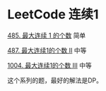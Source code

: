 # LeetCode 连续1

[485. 最大连续 1 的个数](https://leetcode-cn.com/problems/max-consecutive-ones/) 简单

[487. 最大连续1的个数 II](https://leetcode-cn.com/problems/max-consecutive-ones-ii/) 中等

[1004. 最大连续1的个数 III](https://leetcode-cn.com/problems/max-consecutive-ones-iii/) 中等



这个系列的题，最好的解法是DP。
